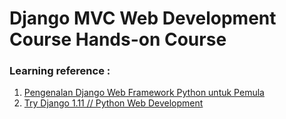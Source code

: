 # Django MVC Web Development Course Hands-on Course

### Learning reference : 
1. [Pengenalan Django Web Framework Python untuk Pemula](https://www.udemy.com/course/django-web-framework-python/)
2. [Try Django 1.11 // Python Web Development](https://www.udemy.com/course/try-django-v1-11-python-web-development/)